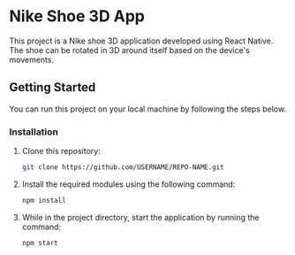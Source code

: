 # Nike Shoe 3D App

This project is a Nike shoe 3D application developed using React Native. The shoe can be rotated in 3D around itself based on the device's movements.

## Getting Started

You can run this project on your local machine by following the steps below.

### Installation

1. Clone this repository:

   ```sh
   git clone https://github.com/USERNAME/REPO-NAME.git

2. Install the required modules using the following command:

   ```sh
   npm install

3. While in the project directory, start the application by running the command:

   ```sh
   npm start

